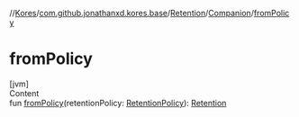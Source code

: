 //[Kores](../../../index.md)/[com.github.jonathanxd.kores.base](../../index.md)/[Retention](../index.md)/[Companion](index.md)/[fromPolicy](from-policy.md)



# fromPolicy  
[jvm]  
Content  
fun [fromPolicy](from-policy.md)(retentionPolicy: [RetentionPolicy](https://docs.oracle.com/javase/8/docs/api/java/lang/annotation/RetentionPolicy.html)): [Retention](../index.md)  



